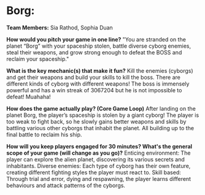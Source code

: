 # Borg: 

**Team Members:** Sia Rathod, Sophia Duan

**How would you pitch your game in one line?**
"You are stranded on the planet “Borg” with your spaceship stolen, battle diverse cyborg enemies, steal their weapons, and grow strong enough to defeat the BOSS and reclaim your spaceship."

**What is the key mechanic(s) that make it fun?**
Kill the enemies (cyborgs) and get their weapons and build your skills to kill the boss. There are different kinds of cyborg with different weapons! The boss is immensely powerful and has a win streak of 3067204  but he is not impossible to defeat! Muahaha!

**How does the game actually play? (Core Game Loop)**
After landing on the planet Borg, the player’s spaceship  is stolen by a giant cyborg! The player is too weak to fight back, so he slowly gains better weapons and skills by battling various other cyborgs that inhabit the planet. All building up to the final battle to reclaim his ship.

**How will you keep players engaged for 30 minutes? What's the general scope of your game (will change as you go)?**
Enticing environment: The player can explore the alien planet, discovering its various secrets and inhabitants.
Diverse enemies: Each type of cyborg has their own feature, creating different fighting styles the player must react to. 
Skill based: Through trial and error, dying and respawning, the player learns different behaviours and attack patterns of the cyborgs. 
